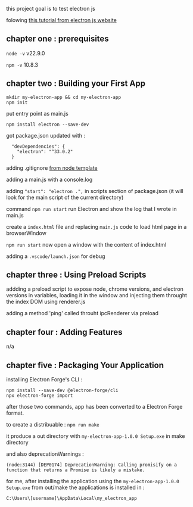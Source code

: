 this project goal is to test electron js

folowing [this tutorial from electron js website](https://www.electronjs.org/docs/latest/tutorial/tutorial-prerequisites) 

## chapter one : prerequisites

`node -v` v22.9.0

`npm -v` 10.8.3

## chapter two : Building your First App

```
mkdir my-electron-app && cd my-electron-app
npm init
```
put entry point as main.js

`npm install electron --save-dev`

got package.json updated with : 
```
  "devDependencies": {
    "electron": "^33.0.2"
  }
```

adding .gitignore [from node template](https://github.com/github/gitignore/blob/main/Node.gitignore)

adding a main.js with a console.log

adding `"start": "electron .",` in scripts section of package.json (it will look for the main script of the current directory)

command `npm run start` run Electron and show the log that I wrote in main.js

create a `index.html` file and replacing `main.js` code to load html page in a browserWindow 

`npm run start`  now open a window with the content of index.html

adding a `.vscode/launch.json` for debug

## chapter three : Using Preload Scripts

addding a preload script to expose node, chrome versions, and electron versions in variables, loading it in the window and injecting them throught the index DOM using renderer.js

adding a method 'ping' called throuht ipcRenderer via preload

## chapter four : Adding Features

n/a

## chapter five : Packaging Your Application

installing Electron Forge's CLI :

```
npm install --save-dev @electron-forge/cli
npx electron-forge import
```

after those two commands, app has been converted to a Electron Forge format.

to create a distribuable : `npm run make`

it produce a out directory with `my-electron-app-1.0.0 Setup.exe` in make directory

and also deprecationWarnings :

`(node:3144) [DEP0174] DeprecationWarning: Calling promisify on a function that returns a Promise is likely a mistake.`

for me, after installing the application using the `my-electron-app-1.0.0 Setup.exe` from out/make the applications is installed in :
```
C:\Users\[username]\AppData\Local\my_electron_app
```
